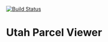 [![Build Status](https://travis-ci.org/agrc/Parcels.svg?branch=master)](https://travis-ci.org/agrc/Parcels)

# Utah Parcel Viewer
